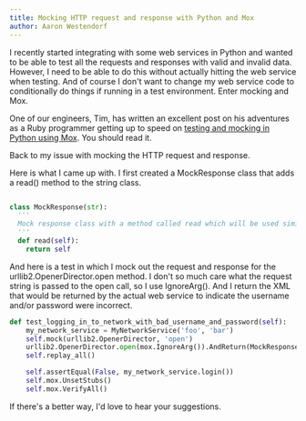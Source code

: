 ```yaml
---
title: Mocking HTTP request and response with Python and Mox
author: Aaron Westendorf
---
```

I recently started integrating with some web services in Python and wanted to be able to test all the requests and responses with valid and invalid data. However, I need to be able to do this without actually hitting the web service when testing. And of course I don't want to change my web service code to conditionally do things if running in a test environment. Enter mocking and Mox.



 One of our engineers, Tim, has written an excellent post on his adventures as a Ruby programmer getting up to speed on [testing and mocking in Python using Mox](http://blog.agoragames.com/2009/02/23/python-is-mocking-me-a-ruby-programmers-adventures-with-pythonmox/). You should read it.

 Back to my issue with mocking the HTTP request and response.

 Here is what I came up with. I first created a MockResponse class that adds a read() method to the string class.

```python

class MockResponse(str):
  '''
  Mock response class with a method called read which will be used similar to the response from an HTTP request to a URL
  '''
  def read(self):
    return self
```

And here is a test in which I mock out the request and response for the urllib2.OpenerDirector.open method. I don't so much care what the request string is passed to the open call, so I use IgnoreArg(). And I return the XML that would be returned by the actual web service to indicate the username and/or password were incorrect.

```python
def test_logging_in_to_network_with_bad_username_and_password(self):
    my_network_service = MyNetworkService('foo', 'bar')
    self.mock(urllib2.OpenerDirector, 'open')
    urllib2.OpenerDirector.open(mox.IgnoreArg()).AndReturn(MockResponse('''30000ACCT_LOGIN_FAILED7'''))
    self.replay_all()

    self.assertEqual(False, my_network_service.login())
    self.mox.UnsetStubs()
    self.mox.VerifyAll()
```

If there's a better way, I'd love to hear your suggestions.
